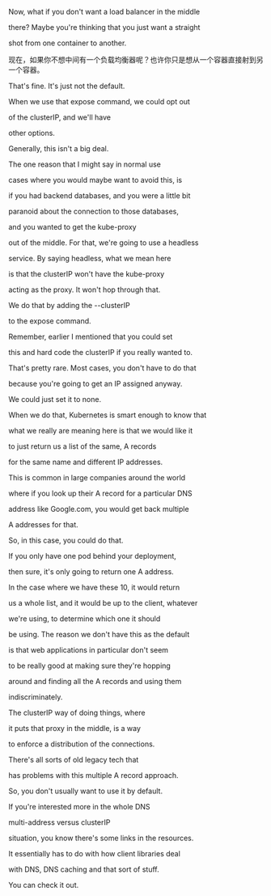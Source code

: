 Now, what if you don't want a load balancer in the middle

there? Maybe you're thinking that you just want a straight

shot from one container to another.

现在，如果你不想中间有一个负载均衡器呢？也许你只是想从一个容器直接射到另一个容器。


That's fine. It's just not the default.

When we use that expose command, we could opt out

of the clusterIP, and we'll have

other options.

Generally, this isn't a big deal.

The one reason that I might say in normal use

cases where you would maybe want to avoid this, is

if you had backend databases, and you were a little bit

paranoid about the connection to those databases,

and you wanted to get the kube-proxy

out of the middle. For that, we're going to use a headless

service. By saying headless, what we mean here

is that the clusterIP won't have the kube-proxy

acting as the proxy. It won't hop through that.

We do that by adding the --clusterIP

to the expose command.

Remember, earlier I mentioned that you could set

this and hard code the clusterIP if you really wanted to.

That's pretty rare. Most cases, you don't have to do that

because you're going to get an IP assigned anyway.

We could just set it to none.

When we do that, Kubernetes is smart enough to know that

what we really are meaning here is that we would like it

to just return us a list of the same, A records

for the same name and different IP addresses.

This is common in large companies around the world

where if you look up their A record for a particular DNS

address like Google.com, you would get back multiple

A addresses for that.

So, in this case, you could do that.

If you only have one pod behind your deployment,

then sure, it's only going to return one A address.

In the case where we have these 10, it would return

us a whole list, and it would be up to the client, whatever

we're using, to determine which one it should

be using. The reason we don't have this as the default

is that web applications in particular don't seem

to be really good at making sure they're hopping

around and finding all the A records and using them

indiscriminately.

The clusterIP way of doing things, where

it puts that proxy in the middle, is a way

to enforce a distribution of the connections.

There's all sorts of old legacy tech that

has problems with this multiple A record approach.

So, you don't usually want to use it by default.

If you're interested more in the whole DNS

multi-address versus clusterIP

situation, you know there's some links in the resources.

It essentially has to do with how client libraries deal

with DNS, DNS caching and that sort of stuff.

You can check it out.

